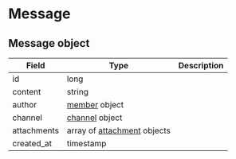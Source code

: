 # Message

## Message object

| Field       | Type                                                        | Description |
|-------------|-------------------------------------------------------------|-------------|
| id          | long                                                        |             |
| content     | string                                                      |             |
| author      | [member](member#member-object) object                       |             |
| channel     | [channel](channel#channel-object) object                    |             |
| attachments | array of [attachment](attachment#attachment-object) objects |             |
| created_at  | timestamp                                                   |             |
